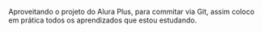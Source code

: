 Aproveitando o projeto do Alura Plus, para commitar via Git, assim coloco em prática todos os aprendizados que estou estudando.

